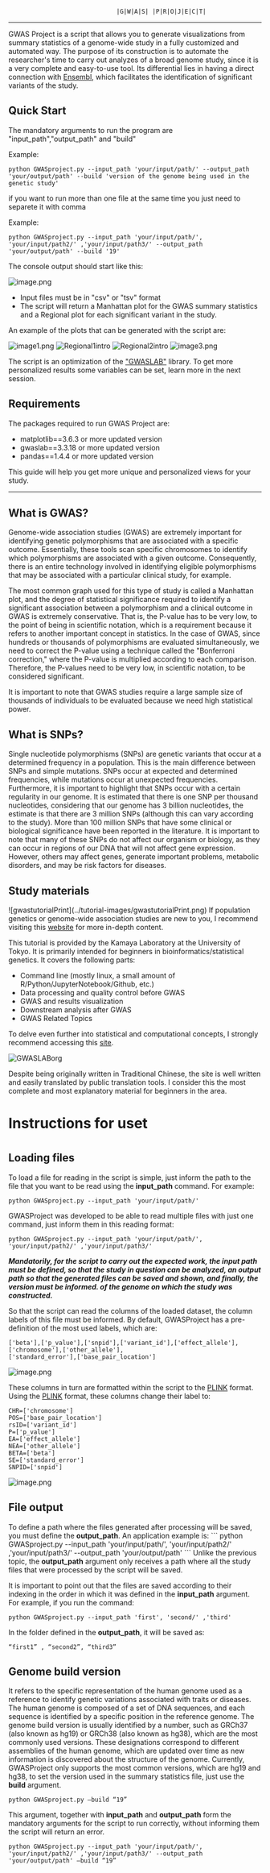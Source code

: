 
                                  |G|W|A|S| |P|R|O|J|E|C|T|

<hr>
GWAS Project is a script that allows you to generate visualizations from summary statistics of a genome-wide study in a fully customized and automated way.
The purpose of its construction is to automate the researcher's time to carry out analyzes of a broad genome study, since it is a very complete and easy-to-use tool.
Its differential lies in having a direct connection with <a href="https://www.ensembl.org/index.html">Ensembl</a>, which facilitates the identification of significant variants of the study.

<h2>Quick Start</h2>

The mandatory arguments to run the program are "input_path","output_path" and "build"

Example:
```
python GWASproject.py --input_path 'your/input/path/' --output_path 'your/output/path' --build 'version of the genome being used in the genetic study'
```
if you want to run more than one file at the same time you just need to separete it with comma 

Example:
```
python GWASproject.py --input_path 'your/input/path/', 'your/input/path2/' ,'your/input/path3/' --output_path 'your/output/path' --build '19'
```
The console output should start like this:

![image.png](../tutorial-images/image.png)

<ul>
<li>Input files must be in "csv" or "tsv" format</li>
<li>The script will return a Manhattan plot for the GWAS summary statistics and a Regional plot for each significant variant in the study.</li>
</ul>

An example of the plots that can be generated with the script are:

![image1.png](../tutorial-images/image1.png)
![Regional1intro](../tutorial-images/Regional1intro.png)
![Regional2intro](../tutorial-images/Regional2intro.png)
![image3.png](../tutorial-images/image3.png)

The script is an optimization of the <a href="https://cloufield.github.io/gwaslab/">"GWASLAB"</a> library.
To get more personalized results some variables can be set, learn more in the next session.

<h2>Requirements</h2>

The packages required to run GWAS Project are:
<ul>
<li>matplotlib==3.6.3 or more updated version</li>
<li>gwaslab==3.3.18 or more updated version</li>
<li>pandas==1.4.4 or more updated version</li>
</ul>

This guide will help you get more unique and personalized views for your study.

<hr>

<h2>What is GWAS?</h2>
Genome-wide association studies (GWAS) are extremely important for identifying genetic polymorphisms that are associated with a specific outcome. Essentially, these tools scan specific chromosomes to identify which polymorphisms are associated with a given outcome. Consequently, there is an entire technology involved in identifying eligible polymorphisms that may be associated with a particular clinical study, for example.

The most common graph used for this type of study is called a Manhattan plot, and the degree of statistical significance required to identify a significant association between a polymorphism and a clinical outcome in GWAS is extremely conservative. That is, the P-value has to be very low, to the point of being in scientific notation, which is a requirement because it refers to another important concept in statistics. In the case of GWAS, since hundreds or thousands of polymorphisms are evaluated simultaneously, we need to correct the P-value using a technique called the "Bonferroni correction," where the P-value is multiplied according to each comparison. Therefore, the P-values need to be very low, in scientific notation, to be considered significant.

It is important to note that GWAS studies require a large sample size of thousands of individuals to be evaluated because we need high statistical power.

<h2>What is SNPs?</h2>
Single nucleotide polymorphisms (SNPs) are genetic variants that occur at a determined frequency in a population. This is the main difference between SNPs and simple mutations. SNPs occur at expected and determined frequencies, while mutations occur at unexpected frequencies. Furthermore, it is important to highlight that SNPs occur with a certain regularity in our genome. It is estimated that there is one SNP per thousand nucleotides, considering that our genome has 3 billion nucleotides, the estimate is that there are 3 million SNPs (although this can vary according to the study). More than 100 million SNPs that have some clinical or biological significance have been reported in the literature. It is important to note that many of these SNPs do not affect our organism or biology, as they can occur in regions of our DNA that will not affect gene expression. However, others may affect genes, generate important problems, metabolic disorders, and may be risk factors for diseases.

<h2>Study materials</h2>
![gwastutorialPrint](../tutorial-images/gwastutorialPrint.png)
If population genetics or genome-wide association studies are new to you, I recommend visiting this <a href="https://cloufield.github.io/GWASTutorial/">website</a> for more in-depth content.

This tutorial is provided by the Kamaya Laboratory at the University of Tokyo. It is primarily intended for beginners in bioinformatics/statistical genetics. It covers the following parts:

<ul>
<li>Command line (mostly linux, a small amount of R/Python/JupyterNotebook/Github, etc.)</li>
<li>Data processing and quality control before GWAS</li>
<li>GWAS and results visualization</li>
<li>Downstream analysis after GWAS</li>
<li>GWAS Related Topics</li>
</ul>

To delve even further into statistical and computational concepts, I strongly recommend accessing this <a href="https://gwaslab.org/">site</a>.

![GWASLABorg](../tutorial-images/GWASLABorg.png)

Despite being originally written in Traditional Chinese, the site is well written and easily translated by public translation tools. I consider this the most complete and most explanatory material for beginners in the area.

<h1>Instructions for uset<h1>
<h2>Loading files</h2>
To load a file for reading in the script is simple, just inform the path to the file that you want to be read using the <b>input_path</b> command. 
For example:

```
python GWASproject.py --input_path 'your/input/path/' 
```
GWASProject was developed to be able to read multiple files with just one command, just inform them in this reading format:

```
python GWASproject.py --input_path 'your/input/path/', 'your/input/path2/' ,'your/input/path3/'
```
<b><i>Mandatorily, for the script to carry out the expected work, the input path must be defined, so that the study in question can be analyzed, an output path so that the generated files can be saved and shown, and finally, the version must be informed. of the genome on which the study was constructed.</i></b>

So that the script can read the columns of the loaded dataset, the column labels of this file must be informed. By default, GWASProject has a pre-definition of the most used labels, which are:

```         
['beta'],['p_value'],['snpid'],['variant_id'],['effect_allele'],['chromosome'],['other_allele'],
['standard_error'],['base_pair_location']          
```
![image.png](../tutorial-images/image4.png)

These columns in turn are formatted within the script to the <a href="https://www.cog-genomics.org/plink/1.9/formats">PLINK</a> format.
Using the <a href="https://www.cog-genomics.org/plink/1.9/formats">PLINK</a> format, these columns change their label to:

```         
CHR=['chromosome']
POS=['base_pair_location']
rsID=['variant_id']
P=['p_value']
EA=['effect_allele']
NEA=['other_allele']
BETA=['beta']
SE=['standard_error']
SNPID=['snpid']
```     
![image.png](../tutorial-images/image5.png)

<h2>File output</h2>
To define a path where the files generated after processing will be saved, you must define the  <b>output_path</b>. 
An application example is:
```
python GWASproject.py --input_path 'your/input/path/', 'your/input/path2/' ,'your/input/path3/' --output_path 'your/output/path' 
```
Unlike the previous topic, the <b>output_path</b> argument only receives a path where all the study files that were processed by the script will be saved.

It is important to point out that the files are saved according to their indexing in the order in which it was defined in the <b>input_path</b> argument.
For example, if you run the command:
```
python GWASproject.py --input_path 'first', 'second/' ,'third' 
```
In the folder defined in the <b>output_path</b>, it will be saved as:
```
“first1” , “second2”, “third3”
```

<h2>Genome build version</h2>
It refers to the specific representation of the human genome used as a reference to identify genetic variations associated with traits or diseases. 
The human genome is composed of a set of DNA sequences, and each sequence is identified by a specific position in the reference genome.
The genome build version is usually identified by a number, such as GRCh37 (also known as hg19) or GRCh38 (also known as hg38), which are the most commonly used versions. 
These designations correspond to different assemblies of the human genome, which are updated over time as new information is discovered about the structure of the genome.
Currently, GWASProject only supports the most common versions, which are hg19 and hg38, to set the version used in the summary statistics file, just use the <b>build</b> argument.

```
python GWASproject.py –build “19”
```

This argument, together with <b>input_path</b> and <b>output_path</b> form the mandatory arguments for the script to run correctly, without informing them the script will return an error.

```
python GWASproject.py --input_path 'your/input/path/', 'your/input/path2/' ,'your/input/path3/' --output_path 'your/output/path' –build “19”
```







